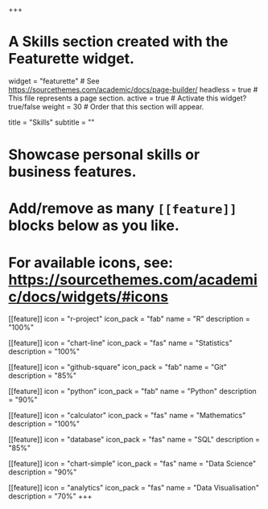 +++
# A Skills section created with the Featurette widget.
widget = "featurette"  # See https://sourcethemes.com/academic/docs/page-builder/
headless = true  # This file represents a page section.
active = true  # Activate this widget? true/false
weight = 30  # Order that this section will appear.

title = "Skills"
subtitle = ""

# Showcase personal skills or business features.
#
# Add/remove as many `[[feature]]` blocks below as you like.
#
# For available icons, see: https://sourcethemes.com/academic/docs/widgets/#icons

[[feature]]
  icon = "r-project"
  icon_pack = "fab"
  name = "R"
  description = "100%"

[[feature]]
  icon = "chart-line"
  icon_pack = "fas"
  name = "Statistics"
  description = "100%"  

[[feature]]
  icon = "github-square"
  icon_pack = "fab"
  name = "Git"
  description = "85%"

[[feature]]
  icon = "python"
  icon_pack = "fab"
  name = "Python"
  description = "90%"

[[feature]]
  icon = "calculator"
  icon_pack = "fas"
  name = "Mathematics"
  description = "100%"

[[feature]]
  icon = "database"
  icon_pack = "fas"
  name = "SQL"
  description = "85%"

[[feature]]
  icon = "chart-simple"
  icon_pack = "fas"
  name = "Data Science"
  description = "90%"

  [[feature]]
    icon = "analytics"
    icon_pack = "fas"
    name = "Data Visualisation"
    description = "70%"
+++
